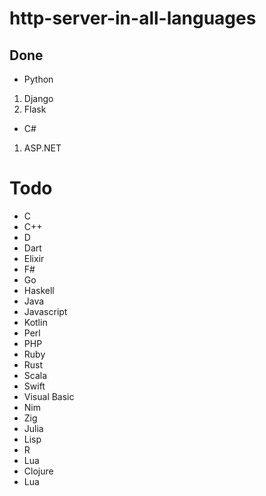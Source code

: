 # http-server-in-all-languages



## Done

- Python
1. Django
2. Flask
- C#
1. ASP.NET



# Todo

- C
- C++
- D
- Dart
- Elixir
- F#
- Go
- Haskell
- Java
- Javascript
- Kotlin
- Perl
- PHP
- Ruby
- Rust
- Scala
- Swift
- Visual Basic
- Nim
- Zig
- Julia
- Lisp
- R
- Lua
- Clojure
- Lua
